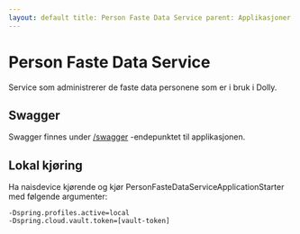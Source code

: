 ```yaml
---
layout: default title: Person Faste Data Service parent: Applikasjoner
---
```


# Person Faste Data Service

Service som administrerer de faste data personene som er i bruk i Dolly.

## Swagger

Swagger finnes under [/swagger](https://testnav-person-faste-data-service.dev.intern.nav.no/swagger) -endepunktet til
applikasjonen.

## Lokal kjøring

Ha naisdevice kjørende og kjør PersonFasteDataServiceApplicationStarter med følgende argumenter:

``` 
-Dspring.profiles.active=local
-Dspring.cloud.vault.token=[vault-token]
```
